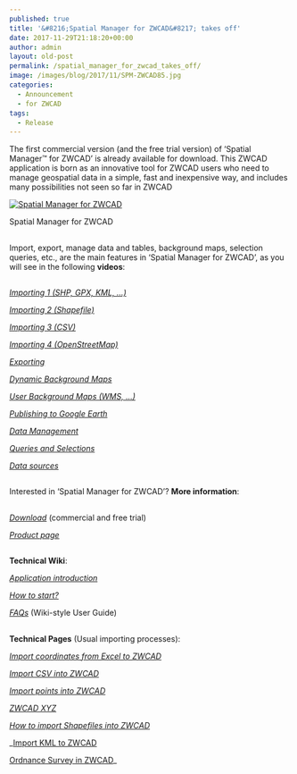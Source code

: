 ```yaml
---
published: true
title: '&#8216;Spatial Manager for ZWCAD&#8217; takes off'
date: 2017-11-29T21:18:20+00:00
author: admin
layout: old-post
permalink: /spatial_manager_for_zwcad_takes_off/
image: /images/blog/2017/11/SPM-ZWCAD85.jpg
categories:
  - Announcement
  - for ZWCAD
tags:
  - Release
---
```

<p>
  The first commercial version (and the free trial version) of &#8216;Spatial Manager™ for ZWCAD&#8217; is already available for download. This ZWCAD application is born as an innovative tool for ZWCAD users who need to manage geospatial data in a simple, fast and inexpensive way, and includes many possibilities not seen so far in ZWCAD<!--more-->
</p>

<div>
  <a href="/images/blog/2017/11/SPM_ZCAD2.png" target="_blank" rel="nofollow"><img src="/images/blog/2017/11/SPM_ZCAD2-1024x576.png" alt="Spatial Manager for ZWCAD" width="625" height="352" srcset="/images/blog/2017/11/SPM_ZCAD2-1024x576.png 1024w, /images/blog/2017/11/SPM_ZCAD2-300x169.png 300w, /images/blog/2017/11/SPM_ZCAD2-768x432.png 768w, /images/blog/2017/11/SPM_ZCAD2-624x351.png 624w, /images/blog/2017/11/SPM_ZCAD2.png 1280w" sizes="(max-width: 625px) 100vw, 625px" /></a>
  
  <p>
    Spatial Manager for ZWCAD
  </p>
</div>

## 

Import, export, manage data and tables, background maps, selection queries, etc., are the main features in &#8216;Spatial Manager for ZWCAD&#8217;, as you will see in the following **videos**:

## 

<a href="https://youtu.be/SsaPaxIwAd4?rel=0" target="_blank" rel="nofollow"><em>Importing 1 (SHP, GPX, KML, &#8230;)</em></a>
  
<a href="http://youtu.be/wDvQY07EIYM?rel=0" target="_blank" rel="nofollow"><em> Importing 2 (Shapefile)</em></a>
  
<a href="http://youtu.be/01rLVdkm414?rel=0" target="_blank" rel="nofollow"><em> Importing 3 (CSV)</em></a>
  
<a href="http://youtu.be/e8IYK9bZZp4?rel=0" target="_blank" rel="nofollow"><em> Importing 4 (OpenStreetMap)</em></a>
  
<a href="http://youtu.be/0a3Xazxyz7I?rel=0" target="_blank" rel="nofollow"><em> Exporting</em></a>
  
<a href="http://youtu.be/-2YcAaFLfec?rel=0" target="_blank" rel="nofollow"><em> Dynamic Background Maps</em></a>
  
<a href="http://youtu.be/U2cZsTcWPH0?rel=0" target="_blank" rel="nofollow"><em> User Background Maps (WMS, &#8230;)</em></a>
  
<a href="http://youtu.be/aI4q07-ZUj4?rel=0" target="_blank" rel="nofollow"><em> Publishing to Google Earth</em></a>
  
<a href="http://youtu.be/lO1F7OgFDYk?rel=0" target="_blank" rel="nofollow"><em> Data Management</em></a>
  
<a href="http://youtu.be/RIBPcua6qPo?rel=0" target="_blank" rel="nofollow"><em> Queries and Selections</em></a>
  
<a href="http://youtu.be/IhP0O16fBOw?rel=0" target="_blank" rel="nofollow"><em> Data sources</em></a>

## 

Interested in &#8216;Spatial Manager for ZWCAD&#8217;? **More information**:

## 

<a href="/download/spatial-manager-zwcad/" target="_blank" rel="nofollow"><em>Download</em></a> (commercial and free trial)
  
<a href="/spm-forzwcad/" target="_blank" rel="nofollow"><em>Product page</em></a>

## 

**Technical Wiki**:
  
<a href="http://wiki.spatialmanager.com/index.php/Spatial_Manager™_for_ZWCAD" target="_blank" rel="nofollow"><em>Application introduction</em></a>
  
<a href="http://wiki.spatialmanager.com/index.php/Spatial_Manager™_for_ZWCAD_-_FAQs:_How_to_Start%3F" target="_blank" rel="nofollow"><em> How to start?</em></a>
  
<a href="http://wiki.spatialmanager.com/index.php/Spatial_Manager™_for_ZWCAD#FAQs" target="_blank" rel="nofollow"><em> FAQs</em></a> (Wiki-style User Guide)

## 

**Technical Pages** (Usual importing processes):
  
<a href="/import-coordinates-from-excel-to-zwcad/" target="_blank" rel="nofollow"><em>Import coordinates from Excel to ZWCAD</em></a>
  
<a href="/import-csv-into-zwcad/" target="_blank" rel="nofollow"><em> Import CSV into ZWCAD</em></a>
  
<a href="/import-points-into-zwcad/" target="_blank" rel="nofollow"><em> Import points into ZWCAD</em></a>
  
<a href="/zwcad-xyz/" target="_blank" rel="nofollow"><em> ZWCAD XYZ</em></a>
  
<a href="/how-to-import-shapefiles-into-zwcad/" target="_blank" rel="nofollow"><em> How to import Shapefiles into ZWCAD</em></a>
  
_<a href="/import-kml-to-zwcad/" target="_blank" rel="nofollow">Import KML to ZWCAD</a>
  
<a href="/ordnance-survey-in-zwcad/" target="_blank" rel="nofollow">Ordnance Survey in ZWCAD</a>_
